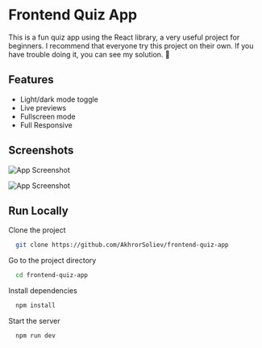 # Frontend Quiz App

This is a fun quiz app using the React library, a very useful project for beginners. I recommend that everyone try this project on their own. If you have trouble doing it, you can see my solution. 🎉


## Features

- Light/dark mode toggle
- Live previews
- Fullscreen mode
- Full Responsive

## Screenshots

![App Screenshot](https://res.cloudinary.com/dz209s6jk/image/upload/v1699537658/Challenges/o4vnsylucskyh2bb5ycq.jpg)

![App Screenshot](https://res.cloudinary.com/dz209s6jk/image/upload/v1699537658/Challenges/k92i1ossbwvtq4z1jlyt.jpg)

## Run Locally

Clone the project

```bash
  git clone https://github.com/AkhrorSoliev/frontend-quiz-app
```

Go to the project directory

```bash
  cd frontend-quiz-app
```

Install dependencies

```bash
  npm install
```

Start the server

```bash
  npm run dev
```
